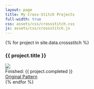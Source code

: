 ```yaml
---
layout: page
title: My Cross-Stitch Projects
full-width: true
css: assets/css/crossstitch.css
js: assets/css/crossstitch.js
---
```


<div class="ui stackable padded grid">
  <div class="ui row">
    {% for project in site.data.crossstitch %}
    <div class="four wide column">
      <div class="ui grey segment">
        <h3>{{ project.title }}</h3>
        <img class="ui centered image cross-stitch-photo" src="/assets/img/crossstitch/{{ project.img }}" />
        <div>Finished: {{ project.completed }}</div>
        <a class="" href="{{ project.url }}">Original Pattern</a>
      </div>
    </div>
    {% endfor %}
  </div>
</div>
